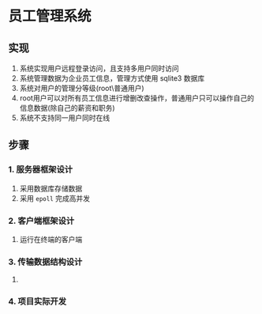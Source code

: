 # 员工管理系统
## 实现
1. 系统实现用户远程登录访问，且支持多用户同时访问
2. 系统管理数据为企业员工信息，管理方式使用 sqlite3 数据库
3. 系统对用户的管理分等级(root\普通用户)
4. root用户可以对所有员工信息进行增删改查操作，普通用户只可以操作自己的信息数据(除自己的薪资和职务)
5. 系统不支持同一用户同时在线
## 步骤
### 1. 服务器框架设计
1. 采用数据库存储数据
2. 采用 `epoll` 完成高并发
### 2. 客户端框架设计
1. 运行在终端的客户端
### 3. 传输数据结构设计
1. 
### 4. 项目实际开发